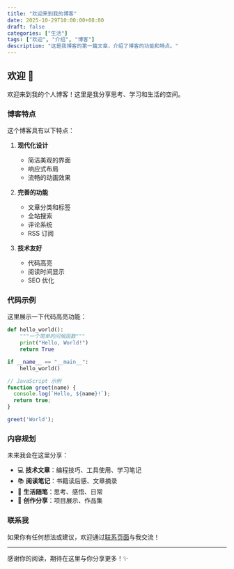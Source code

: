 ```yaml
---
title: "欢迎来到我的博客"
date: 2025-10-29T10:00:00+08:00
draft: false
categories: ["生活"]
tags: ["欢迎", "介绍", "博客"]
description: "这是我博客的第一篇文章，介绍了博客的功能和特点。"
---
```


## 欢迎 🎉

欢迎来到我的个人博客！这里是我分享思考、学习和生活的空间。

### 博客特点

这个博客具有以下特点：

1. **现代化设计**
   - 简洁美观的界面
   - 响应式布局
   - 流畅的动画效果

2. **完善的功能**
   - 文章分类和标签
   - 全站搜索
   - 评论系统
   - RSS 订阅

3. **技术友好**
   - 代码高亮
   - 阅读时间显示
   - SEO 优化

### 代码示例

这里展示一下代码高亮功能：

```python
def hello_world():
    """一个简单的问候函数"""
    print("Hello, World!")
    return True

if __name__ == "__main__":
    hello_world()
```

```javascript
// JavaScript 示例
function greet(name) {
  console.log(`Hello, ${name}!`);
  return true;
}

greet('World');
```

### 内容规划

未来我会在这里分享：

- 💻 **技术文章**：编程技巧、工具使用、学习笔记
- 📚 **阅读笔记**：书籍读后感、文章摘录
- 🌸 **生活随笔**：思考、感悟、日常
- 🎨 **创作分享**：项目展示、作品集

### 联系我

如果你有任何想法或建议，欢迎通过[联系页面](/contact/)与我交流！

---

感谢你的阅读，期待在这里与你分享更多！✨
